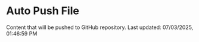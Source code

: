 # Auto Push File

Content that will be pushed to GitHub repository.
Last updated: 07/03/2025, 01:46:59 PM